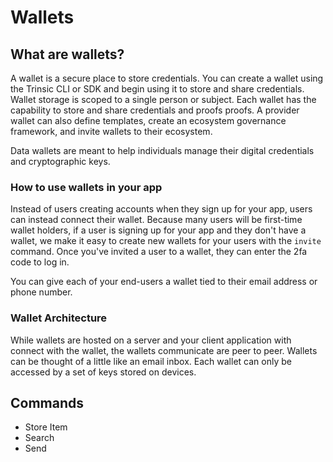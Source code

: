 # Wallets
## What are wallets? 
A wallet is a secure place to store credentials. You can create a wallet using the Trinsic CLI or SDK and begin using it to store and share credentials. 
Wallet storage is scoped to a single person or subject. Each wallet has the capability to store and share credentials and proofs proofs. A provider wallet can also define templates, create an ecosystem governance framework, and invite wallets to their ecosystem. 

Data wallets are meant to help individuals manage their digital credentials and cryptographic keys. 

### How to use wallets in your app
Instead of users creating accounts when they sign up for your app, users can instead connect their wallet. Because many users will be first-time wallet holders, if a user is signing up for your app and they don't have a wallet, we make it easy to create new wallets for your users with the `invite` command. Once you've invited a user to a wallet, they can enter the 2fa code to log in. 

You can give each of your end-users a wallet tied to their email address or phone number. 

### Wallet Architecture 
While wallets are hosted on a server and your client application with connect with the wallet, the wallets communicate  are peer to peer. 
Wallets can be thought of a little like an email inbox. Each wallet can only be accessed by a set of keys stored on devices. 

## Commands
- Store Item
- Search
- Send
